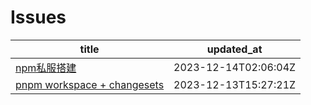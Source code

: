 # Issues
| title | updated_at |
| --- | --- |
| [npm私服搭建](https://github.com/sxy15/ISSUE/issues/1) | 2023-12-14T02:06:04Z |
| [pnpm workspace + changesets](https://github.com/sxy15/ISSUE/issues/3) | 2023-12-13T15:27:21Z |
